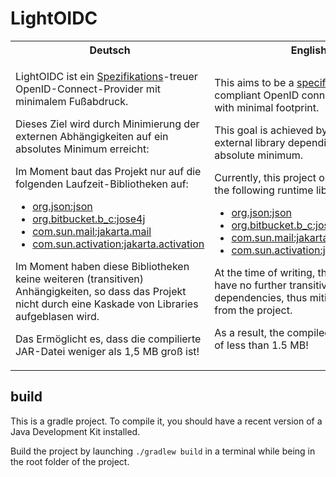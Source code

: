 # LightOIDC

<table>
    <tr>
        <th>Deutsch</th>
        <th>English</th>
    </tr>
    <tr>
        <td>

LightOIDC ist ein [Spezifikations][specification]-treuer OpenID-Connect-Provider mit minimalem Fußabdruck.

Dieses Ziel wird durch Minimierung der externen Abhängigkeiten auf ein absolutes Minimum erreicht:

Im Moment baut das Projekt nur auf die folgenden Laufzeit-Bibliotheken auf:

* [org.json:json](https://github.com/douglascrockford/JSON-java)
* [org.bitbucket.b_c:jose4j](https://bitbucket.org/b_c/jose4j)
* [com.sun.mail:jakarta.mail](https://projects.eclipse.org/projects/ee4j.mail)
* [com.sun.activation:jakarta.activation](https://projects.eclipse.org/projects/ee4j.jaf)

Im Moment haben diese Bibliotheken keine weiteren (transitiven) Anhängigkeiten, so dass das Projekt nicht durch eine Kaskade von Libraries aufgeblasen wird.

Das Ermöglicht es, dass die compilierte JAR-Datei weniger als 1,5 MB groß ist!

</td>
<td>

This aims to be a [specification] compliant OpenID connect provider with minimal footprint.

This goal is achieved by reducing external library dependiencies to an absolute minimum.

Currently, this project only depends on the following runtime libraries:

* [org.json:json](https://github.com/douglascrockford/JSON-java)
* [org.bitbucket.b_c:jose4j](https://bitbucket.org/b_c/jose4j)
* [com.sun.mail:jakarta.mail](https://projects.eclipse.org/projects/ee4j.mail)
* [com.sun.activation:jakarta.activation](https://projects.eclipse.org/projects/ee4j.jaf)

At the time of writing, these libraries have no further transitive dependencies, thus mitigating any bloat from the project.

As a result, the compiled jar has a size of less than 1.5 MB!

</td>
</tr>
</table>

## build

This is a gradle project. To compile it, you should have a recent version of a Java Development Kit installed.

Build the project by launching `./gradlew build` in a terminal while being in the root folder of the project.

[specification]: https://openid.net/specs/openid-connect-core-1_0.html